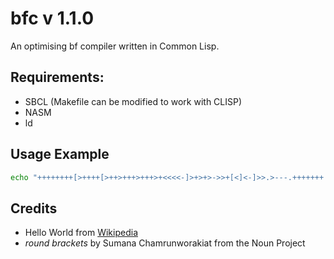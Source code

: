 # bfc v 1.1.0

An optimising bf compiler written in Common Lisp.

## Requirements:

 *  SBCL (Makefile can be modified to work with CLISP)
 *  NASM
 *  ld

## Usage Example

```bash
echo "++++++++[>++++[>++>+++>+++>+<<<<-]>+>+>->>+[<]<-]>>.>---.+++++++..+++.>>.<-.<.+++.------.--------.>>+.>++." | make && ./bf
```

## Credits
 * Hello World from [Wikipedia](https://en.wikipedia.org/wiki/Brainfuck#Hello_World!)
 * *round brackets* by Sumana Chamrunworakiat from the Noun Project